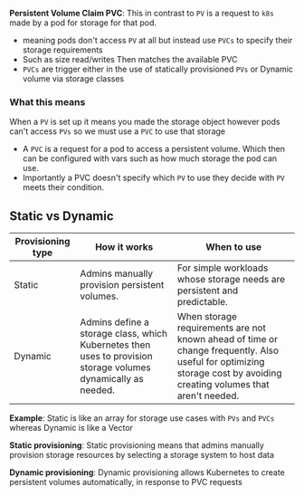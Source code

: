 **Persistent Volume Claim PVC**: This in contrast to `PV` is a request to `k8s` made by a pod for storage for that pod. 
- meaning pods don't access `PV` at all but instead use `PVCs` to specify their storage requirements 
- Such as size read/writes Then  matches the available  PVC
- `PVCs` are trigger either in the use of statically provisioned `PVs` or Dynamic volume via storage classes  

### What this  means 

When a `PV` is set up it means you made the storage object however pods can't  access `PVs` so we must use a  `PVC` to use that storage

- A `PVC` is a request for a pod to access a persistent volume. Which then  can be configured with vars such as how  much storage the pod can use. 
- Importantly a PVC doesn't specify which `PV` to use they decide  with `PV` meets their condition.


## Static vs Dynamic


| Provisioning type | How it works                                                                                                  | When to use                                                                                                                                                          |
| ----------------- | ------------------------------------------------------------------------------------------------------------- | -------------------------------------------------------------------------------------------------------------------------------------------------------------------- |
| Static            | Admins manually provision persistent volumes.                                                                 | For simple workloads whose storage needs are persistent and predictable.                                                                                             |
| Dynamic           | Admins define a storage class, which Kubernetes then uses to provision storage volumes dynamically as needed. | When storage requirements are not known ahead of time or change frequently. Also useful for optimizing storage cost by avoiding creating volumes that aren't needed. |

**Example**: Static is like an array  for storage use cases with `PVs` and `PVCs` whereas Dynamic is like  a Vector 

**Static provisioning**: Static provisioning means that admins manually provision storage resources by selecting a storage system to host data

**Dynamic provisioning**: Dynamic provisioning allows Kubernetes to create persistent volumes automatically, in response to PVC requests